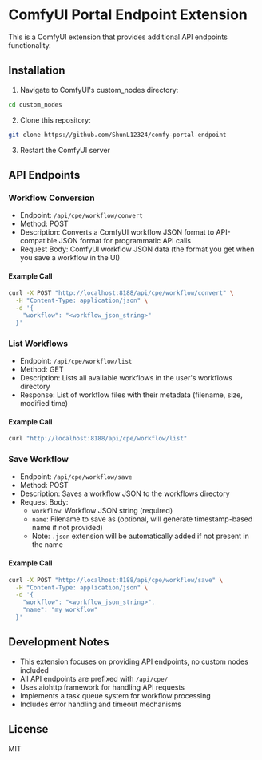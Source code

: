 # ComfyUI Portal Endpoint Extension

This is a ComfyUI extension that provides additional API endpoints functionality.

## Installation

1. Navigate to ComfyUI's custom_nodes directory:

```bash
cd custom_nodes
```

2. Clone this repository:

```bash
git clone https://github.com/ShunL12324/comfy-portal-endpoint
```

3. Restart the ComfyUI server

## API Endpoints

### Workflow Conversion

- Endpoint: `/api/cpe/workflow/convert`
- Method: POST
- Description: Converts a ComfyUI workflow JSON format to API-compatible JSON format for programmatic API calls
- Request Body: ComfyUI workflow JSON data (the format you get when you save a workflow in the UI)

#### Example Call

```bash
curl -X POST "http://localhost:8188/api/cpe/workflow/convert" \
  -H "Content-Type: application/json" \
  -d '{
    "workflow": "<workflow_json_string>"
  }'
```

### List Workflows

- Endpoint: `/api/cpe/workflow/list`
- Method: GET
- Description: Lists all available workflows in the user's workflows directory
- Response: List of workflow files with their metadata (filename, size, modified time)

#### Example Call

```bash
curl "http://localhost:8188/api/cpe/workflow/list"
```

### Save Workflow

- Endpoint: `/api/cpe/workflow/save`
- Method: POST
- Description: Saves a workflow JSON to the workflows directory
- Request Body:
  - `workflow`: Workflow JSON string (required)
  - `name`: Filename to save as (optional, will generate timestamp-based name if not provided)
  - Note: `.json` extension will be automatically added if not present in the name

#### Example Call

```bash
curl -X POST "http://localhost:8188/api/cpe/workflow/save" \
  -H "Content-Type: application/json" \
  -d '{
    "workflow": "<workflow_json_string>",
    "name": "my_workflow"
  }'
```

## Development Notes

- This extension focuses on providing API endpoints, no custom nodes included
- All API endpoints are prefixed with `/api/cpe/`
- Uses aiohttp framework for handling API requests
- Implements a task queue system for workflow processing
- Includes error handling and timeout mechanisms

## License

MIT

